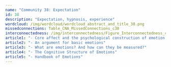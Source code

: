 ```yaml
---
name: "Community 38: Expectation"
id: 38
description: "Expectation, hypnosis, experience"
wordcloud: /img/wordcloud/wordcloud_abstract_and_title_38.png
missedconnections: Table_CNA_MissedConnections_c38
interconnectedness: /img/interconnectedness/Figure_Interconnectedness_c38.png
article1: "- Core affect and the psychological construction of emotion."
article2: "- An argument for basic emotions"
article3: "- What are emotions? And how can they be measured?"
article4: "- The Cognitive Structure of Emotions"
article5: "- Handbook of Emotions"
---
```

